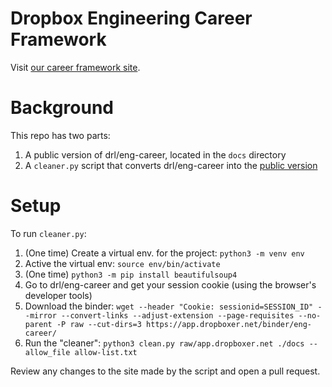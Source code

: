 # Dropbox Engineering Career Framework

Visit [our career framework site](https://dropbox.github.io/dbx-career-framework/).

# Background

This repo has two parts:

1. A public version of drl/eng-career, located in the `docs` directory
2. A `cleaner.py` script that converts drl/eng-career into the [public
   version](https://dropbox.github.io/dbx-career-framework/)

# Setup

To run `cleaner.py`:

1. (One time) Create a virtual env. for the project: `python3 -m venv env`
2. Active the virtual env: `source env/bin/activate`
3. (One time) `python3 -m pip install beautifulsoup4`
3. Go to drl/eng-career and get your session cookie (using the browser's developer tools)
4. Download the binder: `wget --header "Cookie: sessionid=SESSION_ID" --mirror --convert-links
   --adjust-extension --page-requisites --no-parent -P raw --cut-dirs=3
   https://app.dropboxer.net/binder/eng-career/`
5. Run the "cleaner": `python3 clean.py raw/app.dropboxer.net ./docs --allow_file allow-list.txt`

Review any changes to the site made by the script and open a pull request.
